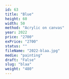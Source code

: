 ```yaml
---
id: 63
title: "Blue"
height: 60
width: 50
method: "Acrylic on canvas"
year: 2022
price: "2700"
exPrice: "2700"
status: ""
fileName: "2022-blaa.jpg"
medie: "painting"
draft: "False"
slug: "blaa"
weight: "480"
---
```

